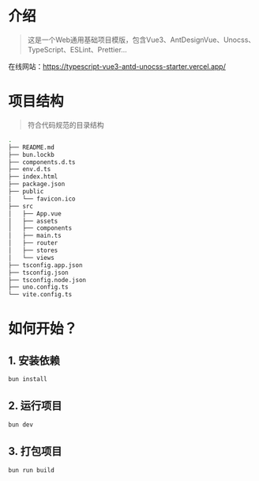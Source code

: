 # 介绍

> 这是一个Web通用基础项目模版，包含Vue3、AntDesignVue、Unocss、TypeScript、ESLint、Prettier...

在线网站：https://typescript-vue3-antd-unocss-starter.vercel.app/

# 项目结构

> 符合代码规范的目录结构

```bash
.
├── README.md
├── bun.lockb
├── components.d.ts
├── env.d.ts
├── index.html
├── package.json
├── public
│   └── favicon.ico
├── src
│   ├── App.vue
│   ├── assets
│   ├── components
│   ├── main.ts
│   ├── router
│   ├── stores
│   └── views
├── tsconfig.app.json
├── tsconfig.json
├── tsconfig.node.json
├── uno.config.ts
└── vite.config.ts
```

# 如何开始？

## 1. 安装依赖

```bash
bun install
```

## 2. 运行项目

```bash
bun dev
```

## 3. 打包项目

```bash
bun run build
```
